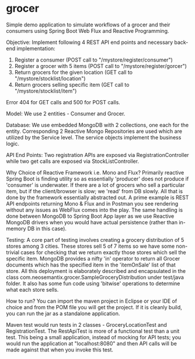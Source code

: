 # grocer

Simple demo application to simulate workflows of a grocer and their consumers using Spring Boot Web Flux and Reactive Programming.

Objective:
Implement following 4 REST API end points and necessary back-end implementation:

1)  Register a consumer (POST call to "/mystore/register/consumer")
2)  Register a grocer with 5 items (POST call to "/mystore/register/gorcer")
3)  Return grocers for the given location (GET call to "/mystore/stocklist/location")
4)  Return grocers selling specific item (GET call to "/mystore/stocklist/item")

Error 404 for GET calls and 500 for POST calls.

Model:
We use 2 entities - Consumer and Grocer. 

Database:
We use embedded MongoDB with 2 collections, one each for the entity. Corresponding 2 Reactive Mongo Repositories are used which are utilized by the Service level. The service objects implement the business logic.

API End Points:
Two registration APIs are exposed via RegistrationController while two get calls are exposed via StockListController.

Why Choice of Reactive Framework i.e. Mono and Flux?
Primarily reactive Spring Boot is finding utility so as essentially 'producer' does not produce if 'consumer' is underwater. If there are a lot of grocers who sell a particular item, but if the client/browser is slow; we 'read' from DB slowly. All that is done by the framework essentially abstracted out. A prime example is REST API endpoints returning Mono & Flux and in Postman you see rendering without any issues as WebFlux comes into the play. The same handling is done between MongoDB to Spring Boot App layer as we use Reactive MongoDB drivers when you would have actual persistence (rather than in-memory DB in this case). 

Testing:
A core part of testing involves creating a grocery distribution of 5 stores among 3 cities. These stores sell 5 of 7 items so we have some non-trivial cases for checking that we return exactly those stores which sell the specific item. MongoDB provides a nifty 'in' operator to return all Grocer documents which has the specified item in the 'itemOnSale' list of that store. All this deployment is elaborately described and encapsulated in the class com.neosemantix.grocer.SampleGroceryDistribution under test/java folder. It also has some fun code using 'bitwise' operations to determine what each store sells.

How to run?
You can import the maven project in Eclipse or your IDE of choice and from the POM file you will get the project. If it is cleanly build, you can run the jar as a standalone application.

Maven test would run tests in 2 classes - GroceryLocationTest and RegistrationTest. The RestApiTest is more of a functional test than a unit test. This being a small application, instead of mocking for API tests; you would run the application at "localhost:8080" and then API calls will be made against that when you invoke this test.
